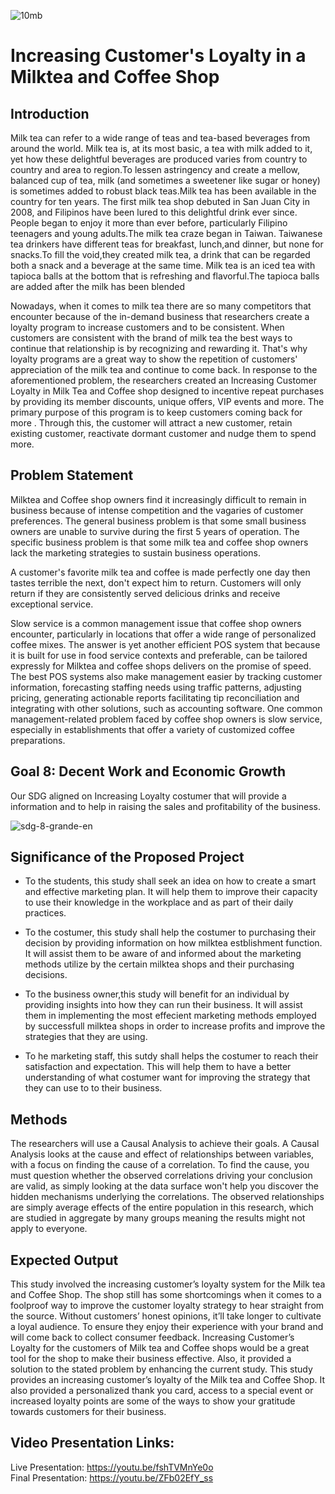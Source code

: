 ![10mb](https://user-images.githubusercontent.com/102911931/171021592-65988904-b145-4d37-93ce-1f9384046fe8.png)

# Increasing Customer's Loyalty in a Milktea and Coffee Shop

## Introduction
Milk tea can refer to a wide range of teas and tea-based beverages from around the world. Milk tea is, at its most basic, a tea with milk added to it, yet how these delightful beverages are produced varies from country to country and area to region.To lessen astringency and create a mellow, balanced cup of tea, milk (and sometimes a sweetener like sugar or honey) is sometimes added to robust black teas.Milk tea has been available in the country for ten years. The first milk tea shop debuted in San Juan City in 2008, and Filipinos have been lured to this delightful drink ever since. People began to enjoy it more than ever before, particularly Filipino teenagers and young adults.The milk tea craze began in Taiwan. Taiwanese tea drinkers have different teas for breakfast, lunch,and dinner, but none for snacks.To fill the void,they created milk tea, a drink that can be regarded both a snack and a beverage at the same time. Milk tea is an iced tea with tapioca balls at the bottom that is refreshing and flavorful.The tapioca balls are added after the milk has been blended


Nowadays, when it comes to milk tea there are so many competitors that encounter because of the in-demand business that researchers create a loyalty program to increase customers and to be consistent. When customers are consistent with the brand of milk tea the best ways to continue that relationship is by recognizing and rewarding it. That's why loyalty programs are a great way to show the repetition of customers' appreciation of the milk tea and continue to come back.
In response to the aforementioned problem, the researchers created an Increasing Customer Loyalty in Milk Tea and Coffee shop designed to incentive repeat purchases by providing its member discounts, unique offers, VIP events and more. The primary purpose of this program is to keep customers coming back for more . Through this, the customer will attract a new customer, retain existing customer, reactivate dormant customer and nudge them to spend more.

## Problem Statement
Milktea and Coffee shop owners find it increasingly difficult to remain in business because of intense competition and the vagaries of customer preferences. The general business problem is that some small business owners are unable to survive during the first 5 years of operation. The specific business problem is that some milk tea and coffee shop owners lack the marketing strategies to sustain business operations.

A customer's favorite milk tea and coffee is made perfectly one day then tastes terrible the next, don't expect him to return. Customers will only return if they are consistently served delicious drinks and receive exceptional service.

Slow service is a common management issue that coffee shop owners encounter, particularly in locations that offer a wide range of personalized coffee mixes. The answer is yet another efficient POS system that because it is built for use in food service contexts and preferable, can be tailored expressly for Milktea and coffee shops delivers on the promise of speed. The best POS systems also make management easier by tracking customer information, forecasting staffing needs using traffic patterns, adjusting pricing, generating actionable reports facilitating tip reconciliation and integrating with other solutions, such as accounting software. One common management-related problem faced by coffee shop owners is slow service, especially in establishments that offer a variety of customized coffee preparations.

## Goal 8: Decent Work and Economic Growth
Our SDG aligned on Increasing Loyalty costumer that will provide a information and to help in raising the sales and profitability of the business.

![sdg-8-grande-en](https://user-images.githubusercontent.com/102911931/171076038-1d014b8c-452d-4483-917b-911942339d24.jpg)

## Significance of the Proposed Project
 - To the  students, this study shall seek an idea on how to create a smart and effective marketing plan. It will help them to improve their capacity to use their knowledge in the workplace and as part of their daily practices.

 - To the costumer, this study shall help the costumer to purchasing their decision by providing information on how milktea estblishment function. It will assist them to be aware of and informed about the marketing methods utilize by the certain milktea shops and their purchasing decisions. 

 - To the business owner,this study will benefit for an individual by providing insights into how they can run their business. It will assist them in implementing the most effecient marketing methods employed by successfull milktea shops in order to increase profits and improve the strategies that they are using.
  
 - To he marketing staff, this sutdy shall helps the costumer to reach their satisfaction and expectation. This will help them to have a better understanding of what costumer want for improving the strategy that they can use to to their business.


## Methods
The researchers will use a Causal Analysis to achieve their goals. A Causal Analysis looks at the cause and effect of relationships between variables, with a focus on finding the cause of a correlation. To find the cause, you must question whether the observed correlations driving your conclusion are valid, as simply looking at the data surface won't help you discover the hidden mechanisms underlying the correlations. The observed relationships are simply average effects of the entire population in this research, which are studied in aggregate by many groups meaning the results might not apply to everyone.

## Expected Output
This study involved the increasing customer’s loyalty system for the Milk tea and Coffee Shop. The shop still has some shortcomings when it comes to a foolproof way to improve the customer loyalty strategy to hear straight from the source. Without customers’ honest opinions, it’ll take longer to cultivate a loyal audience. To ensure they enjoy their experience with your brand and will come back to collect consumer feedback.
Increasing Customer’s Loyalty for the customers of Milk tea and Coffee shops would be a great tool for the shop to make their business effective. Also, it provided a solution to the stated problem by enhancing the current study. This study provides an increasing customer’s loyalty of the Milk tea and Coffee Shop. It also provided a personalized thank you card, access to a special event or increased loyalty points are some of the ways to show your gratitude towards customers for their business.

## Video Presentation Links:
Live Presentation: https://youtu.be/fshTVMnYe0o <br>
Final Presentation: https://youtu.be/ZFb02EfY_ss
